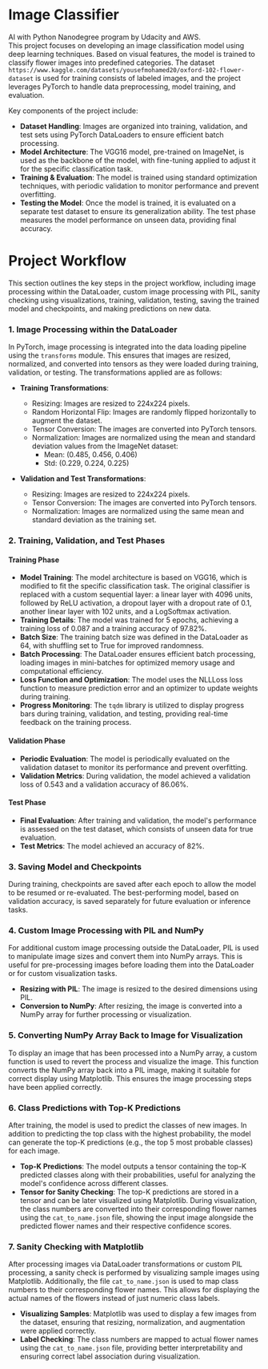# Image Classifier
AI with Python Nanodegree program by Udacity and AWS.<br/>
This project focuses on developing an image classification model using deep learning techniques. Based on visual features, the model is trained to classify flower images into predefined categories. The dataset ```https://www.kaggle.com/datasets/yousefmohamed20/oxford-102-flower-dataset```  is used for training consists of labeled images, and the project leverages PyTorch to handle data preprocessing, model training, and evaluation.

Key components of the project include:
- **Dataset Handling**: Images are organized into training, validation, and test sets using PyTorch DataLoaders to ensure efficient batch processing.
- **Model Architecture**: The VGG16 model, pre-trained on ImageNet, is used as the backbone of the model, with fine-tuning applied to adjust it for the specific classification task.
- **Training & Evaluation**: The model is trained using standard optimization techniques, with periodic validation to monitor performance and prevent overfitting.
- **Testing the Model**: Once the model is trained, it is evaluated on a separate test dataset to ensure its generalization ability. The test phase measures the model performance on unseen data, providing final accuracy.


# Project Workflow

This section outlines the key steps in the project workflow, including image processing within the DataLoader, custom image processing with PIL, sanity checking using visualizations, training, validation, testing, saving the trained model and checkpoints, and making predictions on new data.

### 1. **Image Processing within the DataLoader**
In PyTorch, image processing is integrated into the data loading pipeline using the `transforms` module. This ensures that images are resized, normalized, and converted into tensors as they were loaded during training, validation, or testing. The transformations applied are as follows:

- **Training Transformations**: 
  - Resizing: Images are resized to 224x224 pixels.
  - Random Horizontal Flip: Images are randomly flipped horizontally to augment the dataset.
  - Tensor Conversion: The images are converted into PyTorch tensors.
  - Normalization: Images are normalized using the mean and standard deviation values from the ImageNet dataset:
    - Mean: (0.485, 0.456, 0.406)
    - Std: (0.229, 0.224, 0.225)

- **Validation and Test Transformations**: 
  - Resizing: Images are resized to 224x224 pixels.
  - Tensor Conversion: The images are converted into PyTorch tensors.
  - Normalization: Images are normalized using the same mean and standard deviation as the training set.

### 2. **Training, Validation, and Test Phases**

#### **Training Phase**
- **Model Training**: The model architecture is based on VGG16, which is modified to fit the specific classification task. The original classifier is replaced with a custom sequential layer: a linear layer with 4096 units, followed by ReLU activation, a dropout layer with a dropout rate of 0.1, another linear layer with 102 units, and a LogSoftmax activation.
- **Training Details**: The model was trained for 5 epochs, achieving a training loss of 0.087 and a training accuracy of 97.82%.
- **Batch Size**: The training batch size was defined in the DataLoader as 64, with shuffling set to True for improved randomness.
- **Batch Processing**: The DataLoader ensures efficient batch processing, loading images in mini-batches for optimized memory usage and computational efficiency.
- **Loss Function and Optimization**: The model uses the NLLLoss loss function to measure prediction error and an optimizer to update weights during training.
- **Progress Monitoring**: The `tqdm` library is utilized to display progress bars during training, validation, and testing, providing real-time feedback on the training process.

#### **Validation Phase**
- **Periodic Evaluation**: The model is periodically evaluated on the validation dataset to monitor its performance and prevent overfitting.
- **Validation Metrics**: During validation, the model achieved a validation loss of 0.543 and a validation accuracy of 86.06%.

#### **Test Phase**
- **Final Evaluation**: After training and validation, the model's performance is assessed on the test dataset, which consists of unseen data for true evaluation.
- **Test Metrics**: The model achieved an accuracy of 82%.

### 3. **Saving Model and Checkpoints**
During training, checkpoints are saved after each epoch to allow the model to be resumed or re-evaluated. The best-performing model, based on validation accuracy, is saved separately for future evaluation or inference tasks.

### 4. **Custom Image Processing with PIL and NumPy**
For additional custom image processing outside the DataLoader, PIL is used to manipulate image sizes and convert them into NumPy arrays. This is useful for pre-processing images before loading them into the DataLoader or for custom visualization tasks.
- **Resizing with PIL**: The image is resized to the desired dimensions using PIL.
- **Conversion to NumPy**: After resizing, the image is converted into a NumPy array for further processing or visualization.

### 5. **Converting NumPy Array Back to Image for Visualization**
To display an image that has been processed into a NumPy array, a custom function is used to revert the process and visualize the image. This function converts the NumPy array back into a PIL image, making it suitable for correct display using Matplotlib. This ensures the image processing steps have been applied correctly.

### 6. **Class Predictions with Top-K Predictions**
After training, the model is used to predict the classes of new images. In addition to predicting the top class with the highest probability, the model can generate the top-K predictions (e.g., the top 5 most probable classes) for each image.
- **Top-K Predictions**: The model outputs a tensor containing the top-K predicted classes along with their probabilities, useful for analyzing the model's confidence across different classes.
- **Tensor for Sanity Checking**: The top-K predictions are stored in a tensor and can be later visualized using Matplotlib. During visualization, the class numbers are converted into their corresponding flower names using the `cat_to_name.json` file, showing the input image alongside the predicted flower names and their respective confidence scores.

### 7. **Sanity Checking with Matplotlib**
After processing images via DataLoader transformations or custom PIL processing, a sanity check is performed by visualizing sample images using Matplotlib. Additionally, the file `cat_to_name.json` is used to map class numbers to their corresponding flower names. This allows for displaying the actual names of the flowers instead of just numeric class labels.
- **Visualizing Samples**: Matplotlib was used to display a few images from the dataset, ensuring that resizing, normalization, and augmentation were applied correctly.
- **Label Checking**: The class numbers are mapped to actual flower names using the `cat_to_name.json` file, providing better interpretability and ensuring correct label association during visualization.

